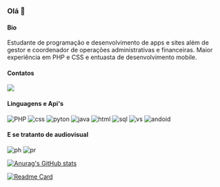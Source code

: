 ### Olá 👋

#### Bio
Estudante de programação e desenvolvimento de apps e sites além de gestor e coordenador de operações administrativas e financeiras. 
Maior experiência em PHP e CSS e entuasta de desenvolvimento mobile. 

#### Contatos

[<img src="https://img.shields.io/badge/LinkedIn-0077B5?style=for-the-badge&logo=linkedin&logoColor=white">](https://www.linkedin.com/in/adriano-santos-96652a158/)


#### Linguagens e Api's
![PHP](https://img.shields.io/badge/PHP-777BB4?style=for-the-badge&logo=php&logoColor=white)
![css](https://img.shields.io/badge/CSS3-1572B6?style=for-the-badge&logo=css3&logoColor=white)
![pyton](https://img.shields.io/badge/Python-FFD43B?style=for-the-badge&logo=python&logoColor=blue)
![java](https://img.shields.io/badge/JavaScript-323330?style=for-the-badge&logo=javascript&logoColor=F7DF1E)
![html](https://img.shields.io/badge/HTML5-E34F26?style=for-the-badge&logo=html5&logoColor=white)
![sql](https://img.shields.io/badge/MySQL-005C84?style=for-the-badge&logo=mysql&logoColor=white)
![vs](https://img.shields.io/badge/VSCode-0078D4?style=for-the-badge&logo=visual%20studio%20code&logoColor=white)
![andoid](https://img.shields.io/badge/Android_Studio-3DDC84?style=for-the-badge&logo=android-studio&logoColor=white)


#### E se tratanto de audiovisual

![ph](	https://img.shields.io/badge/Adobe%20Photoshop-31A8FF?style=for-the-badge&logo=Adobe%20Photoshop&logoColor=black)
![pr](	https://img.shields.io/badge/Adobe%20Premiere%20Pro-9999FF?style=for-the-badge&logo=Adobe%20Premiere%20Pro&logoColor=white)

[![Anurag's GitHub stats](https://github-readme-stats.vercel.app/api?username=oadrianosantos)](https://github.com/anuraghazra/github-readme-stats)

[![Readme Card](https://github-readme-stats.vercel.app/api/pin/?username=oadrianosantos&repo=jdev.github.io)](https://github.com/oadrianosantos/jdev.github.io)


<!--
**oadrianosantos/oadrianosantos** is a ✨ _special_ ✨ repository because its `README.md` (this file) appears on your GitHub profile.

Here are some ideas to get you started:

- 🔭 I’m currently working on ...
- 🌱 I’m currently learning ...
- 👯 I’m looking to collaborate on ...
- 🤔 I’m looking for help with ...
- 💬 Ask me about ...
- 📫 How to reach me: ...
- 😄 Pronouns: ...
- ⚡ Fun fact: ...
-->
